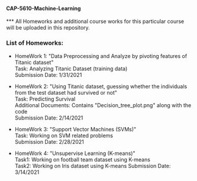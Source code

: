 #### CAP-5610-Machine-Learning
*** All Homeworks and additional course works for this particular course will be uploaded in this repository.

### List of Homeworks:
* HomeWork 1: "Data Preprocessing and Analyze by pivoting features of Titanic dataset"  
Task: Analyzing Titanic Dataset (training data)  
Submission Date: 1/31/2021

* HomeWork 2: "Using Titanic dataset, guessing whether the individuals from the test
dataset had survived or not"  
Task: Predicting Survival  
Additional Documents: Contains "Decision_tree_plot.png" along with the code  
Submission Date: 2/14/2021

* HomeWork 3: "Support Vector Machines (SVMs)"  
Task: Working on SVM related problems  
Submission Date: 2/28/2021  

* HomeWork 4: "Unsupervise Learning (K-means)"  
Task1: Working on football team dataset using K-means  
Task2: Working on Iris dataset using K-means
Submission Date: 3/14/2021

